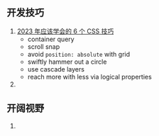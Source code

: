 ## 开发技巧

1. [2023 年应该学会的 6 个 CSS 技巧](https://web.dev/6-css-snippets-every-front-end-developer-should-know-in-2023/)
	- container query
	- scroll snap
	- avoid `position: absolute` with grid
	- swiftly hammer out a circle
	- use cascade layers
	- reach more with less via logical properties
2. 

## 开阔视野

1. 

